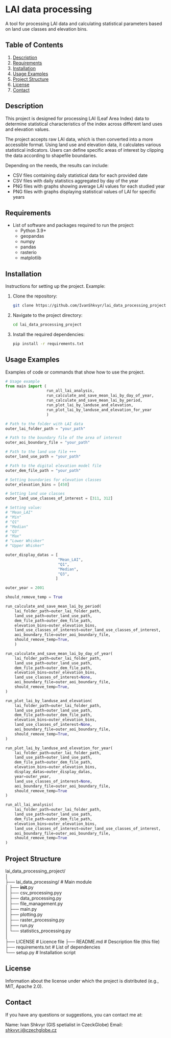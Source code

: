 # LAI data processing

A tool for processing LAI data and calculating statistical parameters based on land use classes and elevation bins.

## Table of Contents

1. [Description](#description)
2. [Requirements](#requirements)
3. [Installation](#installation)
4. [Usage Examples](#usage-examples)
5. [Project Structure](#project-structure)
6. [License](#license)
7. [Contact](#contact)

## Description

This project is designed for processing LAI (Leaf Area Index) data to determine statistical characteristics of the index across different land uses and elevation values.

The project accepts raw LAI data, which is then converted into a more accessible format. Using land use and elevation data, it calculates various statistical indicators. Users can define specific areas of interest by clipping the data according to shapefile boundaries.

Depending on the needs, the results can include:
- CSV files containing daily statistical data for each provided date
- CSV files with daily statistics aggregated by day of the year
- PNG files with graphs showing average LAI values for each studied year
- PNG files with graphs displaying statistical values of LAI for specific years

## Requirements

- List of software and packages required to run the project:
  - Python 3.9+
  - geopandas
  - numpy
  - pandas
  - rasterio
  - matplotlib

## Installation

Instructions for setting up the project. Example:

1. Clone the repository:
    ```bash
    git clone https://github.com/IvanShkvyr/lai_data_processing_project
    ```
2. Navigate to the project directory:
    ```bash
    cd lai_data_processing_project
    ```
3. Install the required dependencies:
    ```bash
    pip install -r requirements.txt
    ```

## Usage Examples

Examples of code or commands that show how to use the project.

```python
# Usage example
from main import (
                  run_all_lai_analysis,
                  run_calculate_and_save_mean_lai_by_day_of_year,
                  run_calculate_and_save_mean_lai_by_period,
                  run_plot_lai_by_landuse_and_elevation,
                  run_plot_lai_by_landuse_and_elevation_for_year
                  )

# Path to the folder with LAI data
outer_lai_folder_path = "your_path"

# Path to the boundary file of the area of interest
outer_aoi_boundary_file = "your_path"

# Path to the land use file +++
outer_land_use_path = "your_path"

# Path to the digital elevation model file
outer_dem_file_path = "your_path"

# Setting boundaries for elevation classes
outer_elevation_bins = [450]

# Setting land use classes
outer_land_use_classes_of_interest = [311, 312]

# Setting value:
# "Mean_LAI"
# "Min"
# "Q1"
# "Median"
# "Q3"
# "Max"
# "Lower Whisker"
# "Upper Whisker"

outer_display_datas = [
                       "Mean_LAI",
                       "Q1",
                       "Median",
                       "Q3",
                      ]

outer_year = 2001

should_remove_temp = True

run_calculate_and_save_mean_lai_by_period(
    lai_folder_path=outer_lai_folder_path,
    land_use_path=outer_land_use_path,
    dem_file_path=outer_dem_file_path,
    elevation_bins=outer_elevation_bins,
    land_use_classes_of_interest=outer_land_use_classes_of_interest,
    aoi_boundary_file=outer_aoi_boundary_file,
    should_remove_temp=True,
    )

run_calculate_and_save_mean_lai_by_day_of_year(
    lai_folder_path=outer_lai_folder_path,
    land_use_path=outer_land_use_path,
    dem_file_path=outer_dem_file_path,
    elevation_bins=outer_elevation_bins,
    land_use_classes_of_interest=None,
    aoi_boundary_file=outer_aoi_boundary_file,
    should_remove_temp=True,
)

run_plot_lai_by_landuse_and_elevation(
    lai_folder_path=outer_lai_folder_path,
    land_use_path=outer_land_use_path,
    dem_file_path=outer_dem_file_path,
    elevation_bins=outer_elevation_bins,
    land_use_classes_of_interest=None,
    aoi_boundary_file=outer_aoi_boundary_file,
    should_remove_temp=True,
)

run_plot_lai_by_landuse_and_elevation_for_year(
    lai_folder_path=outer_lai_folder_path,
    land_use_path=outer_land_use_path,
    dem_file_path=outer_dem_file_path,
    elevation_bins=outer_elevation_bins,
    display_datas=outer_display_datas,
    year=outer_year,
    land_use_classes_of_interest=None,
    aoi_boundary_file=outer_aoi_boundary_file,
    should_remove_temp=True
)

run_all_lai_analysis(
    lai_folder_path=outer_lai_folder_path,
    land_use_path=outer_land_use_path,
    dem_file_path=outer_dem_file_path,
    elevation_bins=outer_elevation_bins,
    land_use_classes_of_interest=outer_land_use_classes_of_interest,
    aoi_boundary_file=outer_aoi_boundary_file,
    should_remove_temp=True
)

```

## Project Structure 

lai_data_processing_project/  
│  
├── lai_data_processing/           # Main module  
│   ├── __init__.py  
│   ├── csv_processing.pyy  
│   ├── data_processing.py  
│   ├── file_management.py  
│   ├── main.py  
│   ├── plotting.py  
│   ├── raster_processing.py  
│   ├── run.py  
│   └── statistics_processing.py  
│  
├── LICENSE               # Licence file 
├── README.md             # Description file (this file)  
├── requirements.txt      # List of dependencies  
└── setup.py              # Installation script  

## License
Information about the license under which the project is distributed (e.g., MIT, Apache 2.0).

## Contact
If you have any questions or suggestions, you can contact me at:

Name: Ivan Shkvyr (GIS spetialist in CzeckGlobe)
Email: shkvyr.i@czechglobe.cz
